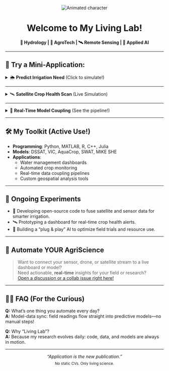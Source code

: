 <p align="center">
  <img src="![image1](zzz.gif)" width="320" alt="Animated character" />
</p>

<h1 align="center">Welcome to My Living Lab!</h1>
<p align="center">
  <b>🚀 Hydrology | 🌱 AgroTech | 🛰️ Remote Sensing | 🤖 Applied AI</b>
</p>

---

## 🧩 Try a Mini-Application:

<details>
  <summary>🌦️ <b>Predict Irrigation Need</b> (Click to simulate!)</summary>
  <blockquote>
    <b>Today's Data:</b> <br>
    Soil Moisture: <code>0.32 m³/m³</code> <br>
    Rain Forecast: <code>8 mm</code> <br>
    Crop: <code>Durum Wheat</code>
    <br><br>
    <b>AI Suggests:</b>
    <ul>
      <li>No irrigation needed 🚫💧</li>
      <li>Next check: <strong>in 48 hours</strong></li>
      <li>Why? Soil moisture is above the stress threshold. Let nature do its thing!</li>
    </ul>
    <sub>Model: DSSAT + real weather API (simulated)</sub>
  </blockquote>
</details>

---

<details>
  <summary>🛰️ <b>Satellite Crop Health Scan</b> (Live Simulation)</summary>
  <blockquote>
    <b>Field: S-42 Lat 41.12N, Lon 16.87E</b><br>
    <b>Last Sentinel-2 NDVI:</b> <code>0.74</code> (Healthy!)<br>
    <b>Detection:</b> <span style="color:green">No stress</span><br>
    <b>Action:</b> Keep monitoring. Next scan in 3 days.
    <br><br>
    <sub>Powered by: Custom Python + ESA Copernicus data pipelines</sub>
  </blockquote>
</details>

---

<details>
  <summary>🤖 <b>Real-Time Model Coupling</b> (See the pipeline!)</summary>
  <blockquote>
    <b>Workflow:</b>
    <ol>
      <li>☁️ 1. Pull latest weather from OpenWeather API</li>
      <li>🌱 2. Update crop growth in DSSAT</li>
      <li>💧 3. Update soil hydrology in VIC model</li>
      <li>🔗 4. Sync outputs. Check for water stress.</li>
    </ol>
    <b>Status:</b> <span style="color:blue">All models synced</span> ✔️
    <br>
    <sub>Stack: Python, R, MATLAB, C++</sub>
  </blockquote>
</details>

---

## 🛠️ My Toolkit (Active Use!)

- **Programming**: Python, MATLAB, R, C++, Julia
- **Models**: DSSAT, VIC, AquaCrop, SWAT, MIKE SHE
- **Applications**: 
  - Water management dashboards
  - Automated crop monitoring
  - Real-time data coupling pipelines
  - Custom geospatial analysis tools

---

## 🧠 Ongoing Experiments

- 🌾 Developing open-source code to fuse satellite and sensor data for smarter irrigation.
- 🛰️ Prototyping a dashboard for real-time crop health alerts.
- 🤖 Building a “plug & play” AI to optimize field trials and resource use.

---

## 🦾 Automate YOUR AgriScience

> Want to connect your sensor, drone, or satellite stream to a live dashboard or model?  
> Need actionable, **real-time** insights for your field or research?  
> [Open a discussion or a collab issue right here!](https://github.com/SIADSiM/SIADSiM/discussions)

---

## 👨‍🔬 FAQ (For the Curious)

**Q:** What’s one thing you automate every day?  
**A:** Model-data sync: field readings flow straight into predictive models—no manual steps!

**Q:** Why “Living Lab”?  
**A:** Because my research evolves daily: code, data, and models are always in motion.

---

<p align="center">
  <em>“Application is the new publication.”</em> <br>
  <sub>No static CVs. Only living science.</sub>
</p>
